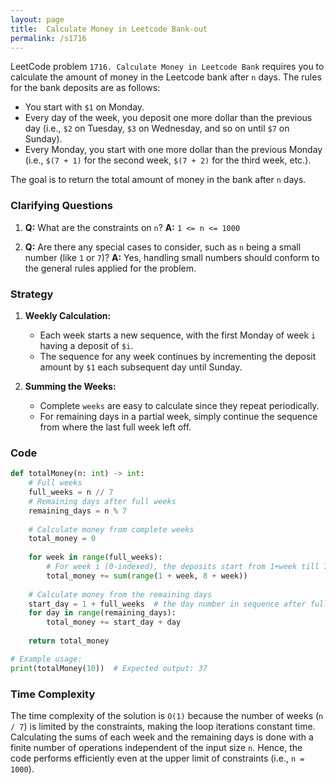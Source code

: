 ```yaml
---
layout: page
title:  Calculate Money in Leetcode Bank-out
permalink: /s1716
---
```

LeetCode problem `1716. Calculate Money in Leetcode Bank` requires you to calculate the amount of money in the Leetcode bank after `n` days. The rules for the bank deposits are as follows:

- You start with `$1` on Monday.
- Every day of the week, you deposit one more dollar than the previous day (i.e., `$2` on Tuesday, `$3` on Wednesday, and so on until `$7` on Sunday).
- Every Monday, you start with one more dollar than the previous Monday (i.e., `$(7 + 1)` for the second week, `$(7 + 2)` for the third week, etc.).

The goal is to return the total amount of money in the bank after `n` days.

### Clarifying Questions
1. **Q:** What are the constraints on `n`?
   **A:** `1 <= n <= 1000`
   
2. **Q:** Are there any special cases to consider, such as `n` being a small number (like `1` or `7`)?
   **A:** Yes, handling small numbers should conform to the general rules applied for the problem.

### Strategy
1. **Weekly Calculation:**
   - Each week starts a new sequence, with the first Monday of week `i` having a deposit of `$i`.
   - The sequence for any week continues by incrementing the deposit amount by `$1` each subsequent day until Sunday.

2. **Summing the Weeks:**
   - Complete `weeks` are easy to calculate since they repeat periodically.
   - For remaining days in a partial week, simply continue the sequence from where the last full week left off.

### Code
```python
def totalMoney(n: int) -> int:
    # Full weeks
    full_weeks = n // 7
    # Remaining days after full weeks
    remaining_days = n % 7
    
    # Calculate money from complete weeks
    total_money = 0
    
    for week in range(full_weeks):
        # For week i (0-indexed), the deposits start from 1+week till 7+week
        total_money += sum(range(1 + week, 8 + week))
    
    # Calculate money from the remaining days
    start_day = 1 + full_weeks  # the day number in sequence after full_weeks weeks
    for day in range(remaining_days):
        total_money += start_day + day
    
    return total_money

# Example usage:
print(totalMoney(10))  # Expected output: 37
```

### Time Complexity
The time complexity of the solution is `O(1)` because the number of weeks (`n / 7`) is limited by the constraints, making the loop iterations constant time. Calculating the sums of each week and the remaining days is done with a finite number of operations independent of the input size `n`. Hence, the code performs efficiently even at the upper limit of constraints (i.e., `n = 1000`).